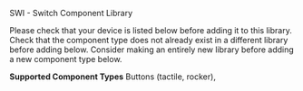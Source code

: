 SWI - Switch Component Library

Please check that your device is listed below before adding it to this library.
Check that the component type does not already exist in a different library before adding below.
Consider making an entirely new library before adding a new component type below.

__Supported Component Types__
Buttons (tactile, rocker), 
